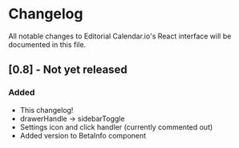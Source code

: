 # Changelog

All notable changes to Editorial Calendar.io's React interface will be documented in this file.

## [0.8] - Not yet released

### Added

- This changelog!
- drawerHandle -> sidebarToggle
- Settings icon and click handler (currently commented out)
- Added version to BetaInfo component
